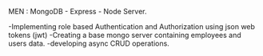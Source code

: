 MEN : MongoDB - Express - Node Server.

-Implementing role based Authentication and Authorization using json web tokens (jwt) 
-Creating a base mongo server containing employees and users data.
-developing async CRUD operations.
